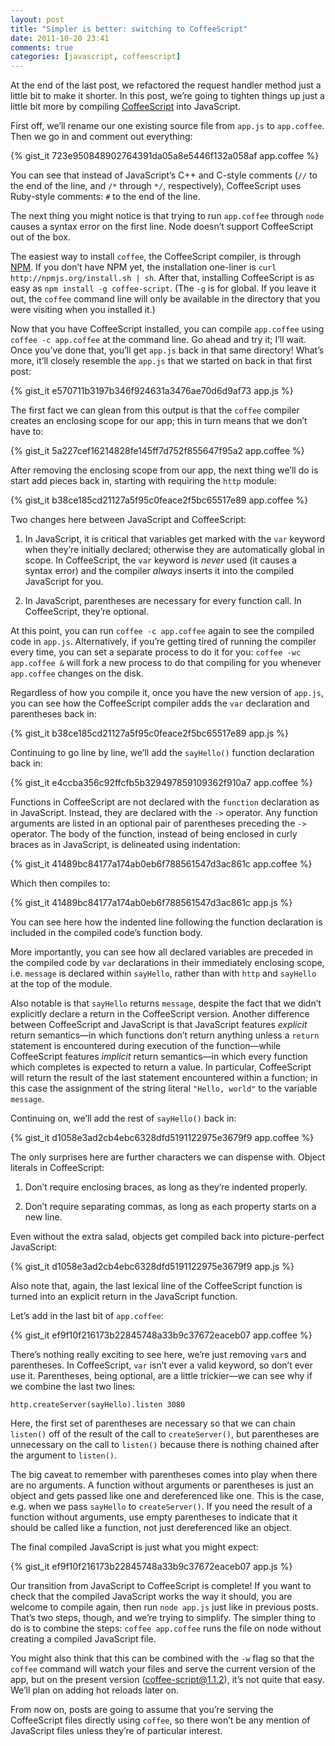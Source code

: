 ```yaml
---
layout: post
title: "Simpler is better: switching to CoffeeScript"
date: 2011-10-20 23:41
comments: true
categories: [javascript, coffeescript]
---
```


At the end of the last post, we refactored the request handler method
just a little bit to make it shorter. In this post, we’re going to
tighten things up just a little bit more by compiling
[CoffeeScript](http://jashkenas.github.com/coffee-script/) into
JavaScript.

First off, we’ll rename our one existing source file from `app.js` to
`app.coffee`. Then we go in and comment out everything:

{% gist_it 723e950848902764391da05a8e5446f132a058af app.coffee %}

You can see that instead of JavaScript’s C++ and C-style comments
(`//` to the end of the line, and `/*` through `*/`, respectively),
CoffeeScript uses Ruby-style comments: `#` to the end of the line.

The next thing you might notice is that trying to run `app.coffee`
through `node` causes a syntax error on the first line. Node doesn’t
support CoffeeScript out of the box.

The easiest way to install `coffee`, the CoffeeScript compiler, is
through [NPM](http://npmjs.org/). If you don’t have NPM yet, the
installation one-liner is `curl http://npmjs.org/install.sh |
sh`. After that, installing CoffeeScript is as easy as
`npm install -g coffee-script`. (The `-g` is for global. If you leave
it out, the `coffee` command line will only be available in the
directory that you were visiting when you installed it.)

Now that you have CoffeeScript installed, you can compile `app.coffee`
using `coffee -c app.coffee` at the command line. Go ahead and try it;
I’ll wait. Once you’ve done that, you’ll get `app.js` back in that
same directory! What’s more, it’ll closely resemble the `app.js` that
we started on back in that first post:

{% gist_it e570711b3197b346f924631a3476ae70d6d9af73 app.js %}

The first fact we can glean from this output is that the `coffee`
compiler creates an enclosing scope for our app; this in turn means
that we don’t have to:

{% gist_it 5a227cef16214828fe145ff7d752f855647f95a2 app.coffee %}

After removing the enclosing scope from our app, the next thing we’ll
do is start add pieces back in, starting with requiring the `http`
module:

{% gist_it b38ce185cd21127a5f95c0feace2f5bc65517e89 app.coffee %}

Two changes here between JavaScript and CoffeeScript:

  1. In JavaScript, it is critical that variables get marked with the
     `var` keyword when they’re initially declared; otherwise they are
     automatically global in scope. In CoffeeScript, the `var` keyword
     is _never_ used (it causes a syntax error) and the compiler
     _always_ inserts it into the compiled JavaScript for you.

  2. In JavaScript, parentheses are necessary for every function
     call. In CoffeeScript, they’re optional.

At this point, you can run `coffee -c app.coffee` again to see the
compiled code in `app.js`. Alternatively, if you’re getting tired of
running the compiler every time, you can set a separate process to do
it for you: `coffee -wc app.coffee &` will fork a new process to do
that compiling for you whenever `app.coffee` changes on the disk.

Regardless of how you compile it, once you have the new version of
`app.js`, you can see how the CoffeeScript compiler adds the `var`
declaration and parentheses back in:

{% gist_it b38ce185cd21127a5f95c0feace2f5bc65517e89 app.js %}

Continuing to go line by line, we’ll add the `sayHello()` function
declaration back in:

{% gist_it e4ccba356c92ffcfb5b329497859109362f910a7 app.coffee %}

Functions in CoffeeScript are not declared with the `function`
declaration as in JavaScript. Instead, they are declared with the `->`
operator. Any function arguments are listed in an optional pair of
parentheses preceding the `->` operator. The body of the function,
instead of being enclosed in curly braces as in JavaScript, is
delineated using indentation:

{% gist_it 41489bc84177a174ab0eb6f788561547d3ac861c app.coffee %}

Which then compiles to:

{% gist_it 41489bc84177a174ab0eb6f788561547d3ac861c app.js %}

You can see here how the indented line following the function
declaration is included in the compiled code’s function body.

More importantly, you can see how all declared variables are preceded
in the compiled code by `var` declarations in their immediately
enclosing scope, i.e. `message` is declared within `sayHello`, rather
than with `http` and `sayHello` at the top of the module.

Also notable is that `sayHello` returns `message`, despite the fact
that we didn’t explicitly declare a return in the CoffeeScript
version. Another difference between CoffeeScript and JavaScript is
that JavaScript features _explicit_ return semantics—in which
functions don’t return anything unless a `return` statement is
encountered during execution of the function—while CoffeeScript
features _implicit_ return semantics—in which every function which
completes is expected to return a value. In particular, CoffeeScript
will return the result of the last statement encountered within a
function; in this case the assignment of the string literal
`"Hello, world"` to the variable `message`.

Continuing on, we’ll add the rest of `sayHello()` back in:

{% gist_it d1058e3ad2cb4ebc6328dfd5191122975e3679f9 app.coffee %}

The only surprises here are further characters we can dispense
with. Object literals in CoffeeScript:

  1. Don’t require enclosing braces, as long as they’re indented
  properly.

  2. Don’t require separating commas, as long as each property starts
  on a new line.

Even without the extra salad, objects get compiled back into
picture-perfect JavaScript:

{% gist_it d1058e3ad2cb4ebc6328dfd5191122975e3679f9 app.js %}

Also note that, again, the last lexical line of the CoffeeScript
function is turned into an explicit return in the JavaScript function.

Let’s add in the last bit of `app.coffee`:

{% gist_it ef9f10f216173b22845748a33b9c37672eaceb07 app.coffee %}

There’s nothing really exciting to see here, we’re just removing
`var`s and parentheses. In CoffeeScript, `var` isn’t ever a valid
keyword, so don’t ever use it. Parentheses, being optional, are a
little trickier—we can see why if we combine the last two lines:

    http.createServer(sayHello).listen 3080

Here, the first set of parentheses are necessary so that we can chain
`listen()` off of the result of the call to `createServer()`, but
parentheses are unnecessary on the call to `listen()` because there is
nothing chained after the argument to `listen()`.

The big caveat to remember with parentheses comes into play when there
are no arguments. A function without arguments or parentheses is just
an object and gets passed like one and dereferenced like one. This is
the case, e.g. when we pass `sayHello` to `createServer()`. If you
need the result of a function without arguments, use empty parentheses
to indicate that it should be called like a function, not just
dereferenced like an object.

The final compiled JavaScript is just what you might expect:

{% gist_it ef9f10f216173b22845748a33b9c37672eaceb07 app.js %}

Our transition from JavaScript to CoffeeScript is complete! If you
want to check that the compiled JavaScript works the way it should,
you are welcome to compile again, then run `node app.js` just like in
previous posts. That’s two steps, though, and we’re trying to
simplify. The simpler thing to do is to combine the steps:
`coffee app.coffee` runs the file on node without creating a compiled
JavaScript file.

You might also think that this can be combined with the `-w` flag so
that the `coffee` command will watch your files and serve the current
version of the app, but on the present version (coffee-script@1.1.2),
it’s not quite that easy. We’ll plan on adding hot reloads later on.

From now on, posts are going to assume that you’re serving the
CoffeeScript files directly using `coffee`, so there won’t be any
mention of JavaScript files unless they’re of particular interest.
